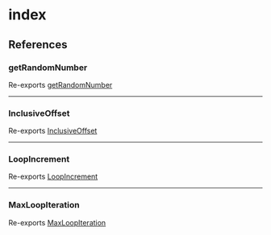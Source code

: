 # index

## References

### getRandomNumber

Re-exports [getRandomNumber](../utils/number/functions/getRandomNumber.md)

***

### InclusiveOffset

Re-exports [InclusiveOffset](../constants/common/variables/InclusiveOffset.md)

***

### LoopIncrement

Re-exports [LoopIncrement](../constants/common/variables/LoopIncrement.md)

***

### MaxLoopIteration

Re-exports [MaxLoopIteration](../constants/common/variables/MaxLoopIteration.md)
